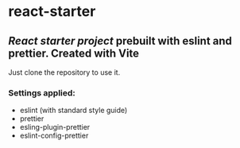 # react-starter

## _React starter project_ prebuilt with eslint and prettier. Created with Vite

Just clone the repository to use it.

### Settings applied:

- eslint (with standard style guide)
- prettier
- esling-plugin-prettier
- eslint-config-prettier

